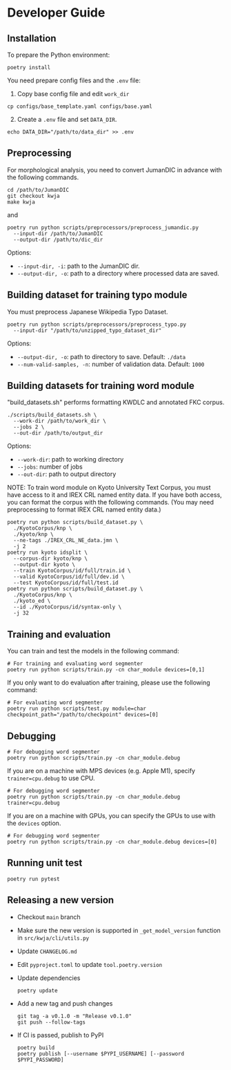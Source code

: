# Developer Guide

## Installation

To prepare the Python environment:

```shell
poetry install
```

You need prepare config files and the `.env` file:

1. Copy base config file and edit `work_dir`

```shell
cp configs/base_template.yaml configs/base.yaml
```

2. Create a `.env` file and set `DATA_DIR`.

```shell
echo DATA_DIR="/path/to/data_dir" >> .env
```

## Preprocessing

For morphological analysis, you need to convert JumanDIC in advance with the following commands.

```shell
cd /path/to/JumanDIC
git checkout kwja
make kwja
```

and

```shell
poetry run python scripts/preprocessors/preprocess_jumandic.py
  --input-dir /path/to/JumanDIC
  --output-dir /path/to/dic_dir
```

Options:

- `--input-dir, -i`: path to the JumanDIC dir.
- `--output-dir, -o`: path to a directory where processed data are saved.

## Building dataset for training typo module

You must preprocess Japanese Wikipedia Typo Dataset.

```shell
poetry run python scripts/preprocessors/preprocess_typo.py
  --input-dir "/path/to/unzipped_typo_dataset_dir"
```

Options:

- `--output-dir, -o`: path to directory to save. Default: `./data`
- `--num-valid-samples, -n`: number of validation data. Default: `1000`

## Building datasets for training word module

"build_datasets.sh" performs formatting KWDLC and annotated FKC corpus.

```shell
./scripts/build_datasets.sh \
  --work-dir /path/to/work_dir \
  --jobs 2 \
  --out-dir /path/to/output_dir
```

Options:

- `--work-dir`: path to working directory
- `--jobs`: number of jobs
- `--out-dir`: path to output directory

NOTE:
To train word module on Kyoto University Text Corpus, you must have access to it and IREX CRL named entity data.
If you have both access, you can format the corpus with the following commands.
(You may need preprocessing to format IREX CRL named entity data.)

```shell
poetry run python scripts/build_dataset.py \
  ./KyotoCorpus/knp \
  ./kyoto/knp \
  --ne-tags ./IREX_CRL_NE_data.jmn \
  -j 2
poetry run kyoto idsplit \
  --corpus-dir kyoto/knp \
  --output-dir kyoto \
  --train KyotoCorpus/id/full/train.id \
  --valid KyotoCorpus/id/full/dev.id \
  --test KyotoCorpus/id/full/test.id
poetry run python scripts/build_dataset.py \
  ./KyotoCorpus/knp \
  ./kyoto_ed \
  --id ./KyotoCorpus/id/syntax-only \
  -j 32
```

## Training and evaluation

You can train and test the models in the following command:

```shell
# For training and evaluating word segmenter
poetry run python scripts/train.py -cn char_module devices=[0,1]
```

If you only want to do evaluation after training, please use the following command:

```shell
# For evaluating word segmenter
poetry run python scripts/test.py module=char checkpoint_path="/path/to/checkpoint" devices=[0]
```

## Debugging


```shell
# For debugging word segmenter
poetry run python scripts/train.py -cn char_module.debug
```

If you are on a machine with MPS devices (e.g. Apple M1), specify `trainer=cpu.debug` to use CPU.

```shell
# For debugging word segmenter
poetry run python scripts/train.py -cn char_module.debug trainer=cpu.debug
```

If you are on a machine with GPUs, you can specify the GPUs to use with the `devices` option.

```shell
# For debugging word segmenter
poetry run python scripts/train.py -cn char_module.debug devices=[0]
```

## Running unit test

```shell
poetry run pytest
```

## Releasing a new version

- Checkout `main` branch
- Make sure the new version is supported in `_get_model_version` function in `src/kwja/cli/utils.py`
- Update `CHANGELOG.md`
- Edit `pyproject.toml` to update `tool.poetry.version`
- Update dependencies

    ```shell
    poetry update
    ```

- Add a new tag and push changes

    ```shell
    git tag -a v0.1.0 -m "Release v0.1.0"
    git push --follow-tags
    ```

- If CI is passed, publish to PyPI

    ```shell
    poetry build
    poetry publish [--username $PYPI_USERNAME] [--password $PYPI_PASSWORD]
    ```
